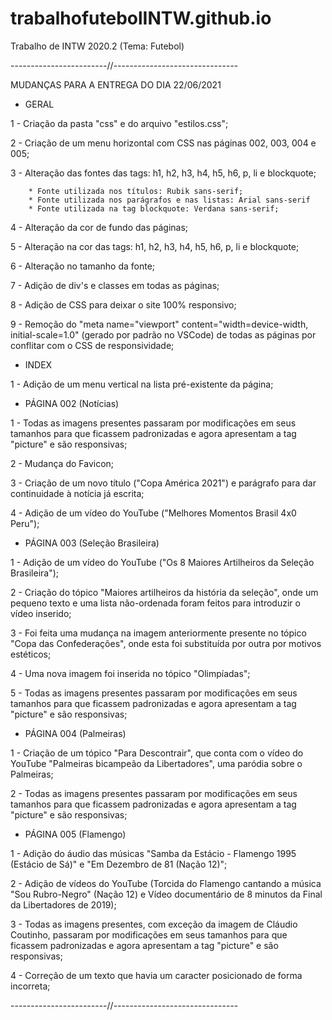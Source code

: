 # trabalhofutebolINTW.github.io
 Trabalho de INTW 2020.2 (Tema: Futebol)

------------------------//-------------------------------

MUDANÇAS PARA A ENTREGA DO DIA 22/06/2021

- GERAL
 
1 - Criação da pasta "css" e do arquivo "estilos.css";

2 - Criação de um menu horizontal com CSS nas páginas 002, 003, 004 e 005;

3 - Alteração das fontes das tags: h1, h2, h3, h4, h5, h6, p, li e blockquote;

        * Fonte utilizada nos títulos: Rubik sans-serif;
        * Fonte utilizada nos parágrafos e nas listas: Arial sans-serif
        * Fonte utilizada na tag blockquote: Verdana sans-serif;
        
4 - Alteração da cor de fundo das páginas;

5 - Alteração na cor das tags: h1, h2, h3, h4, h5, h6, p, li e blockquote;

6 - Alteração no tamanho da fonte;

7 - Adição de div's e classes em todas as páginas; 

8 - Adição de CSS para deixar o site 100% responsivo;

9 - Remoção do "meta name="viewport" content="width=device-width, initial-scale=1.0" (gerado por padrão no VSCode) de todas as páginas por conflitar com o CSS de responsividade;


- INDEX

1 - Adição de um menu vertical na lista pré-existente da página;


- PÁGINA 002 (Notícias)

1 - Todas as imagens presentes passaram por modificações em seus tamanhos para que ficassem padronizadas e agora apresentam a tag "picture" e são responsivas;
        
2 - Mudança do Favicon;
        
3 - Criação de um novo título ("Copa América 2021") e parágrafo para dar continuidade à notícia já escrita;
        
4 - Adição de um vídeo do YouTube ("Melhores Momentos Brasil 4x0 Peru");


- PÁGINA 003 (Seleção Brasileira)
        
1 - Adição de um vídeo do YouTube ("Os 8 Maiores Artilheiros da Seleção Brasileira");
        
2 - Criação do tópico "Maiores artilheiros da história da seleção", onde um pequeno texto e uma lista não-ordenada foram feitos para introduzir o vídeo inserido;
        
3 - Foi feita uma mudança na imagem anteriormente presente no tópico "Copa das Confederações", onde esta foi substituída por outra por motivos estéticos;
        
4 - Uma nova imagem foi inserida no tópico "Olimpíadas";
        
5 - Todas as imagens presentes passaram por modificações em seus tamanhos para que ficassem padronizadas e agora apresentam a tag "picture" e são responsivas;


- PÁGINA 004 (Palmeiras)
        
1 - Criação de um tópico "Para Descontrair", que conta com o vídeo do YouTube "Palmeiras bicampeão da Libertadores", uma paródia sobre o Palmeiras;
        
2 - Todas as imagens presentes passaram por modificações em seus tamanhos para que ficassem padronizadas e agora apresentam a tag "picture" e são responsivas;


- PÁGINA 005 (Flamengo)
        
1 - Adição do áudio das músicas "Samba da Estácio - Flamengo 1995 (Estácio de Sá)" e "Em Dezembro de 81 (Nação 12)";
        
2 - Adição de vídeos do YouTube (Torcida do Flamengo cantando a música "Sou Rubro-Negro" (Nação 12) e Vídeo documentário de 8 minutos da Final da Libertadores de 2019);
        
3 - Todas as imagens presentes, com exceção da imagem de Cláudio Coutinho, passaram por modificações em seus tamanhos para que ficassem padronizadas e agora apresentam a tag "picture" e são responsivas;
        
4 - Correção de um texto que havia um caracter posicionado de forma incorreta; 

 ------------------------//-------------------------------
